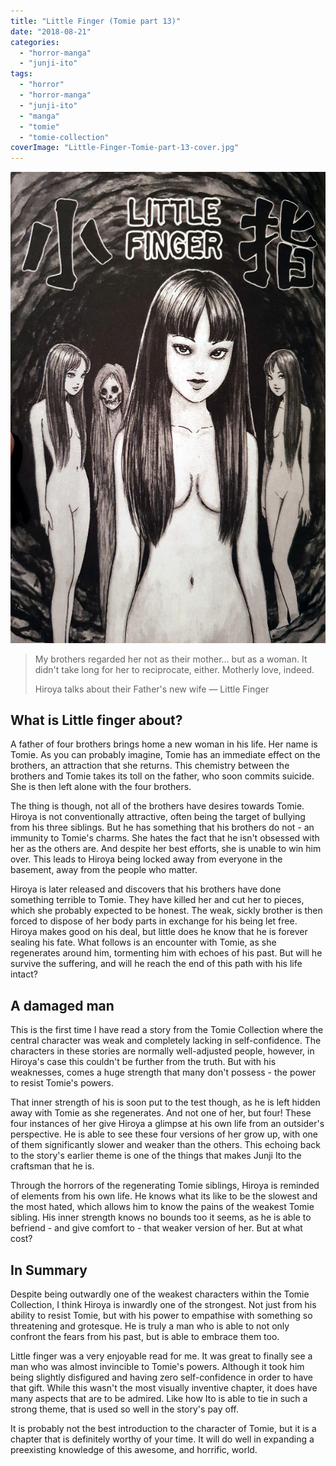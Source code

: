 ```yaml
---
title: "Little Finger (Tomie part 13)"
date: "2018-08-21"
categories: 
  - "horror-manga"
  - "junji-ito"
tags: 
  - "horror"
  - "horror-manga"
  - "junji-ito"
  - "manga"
  - "tomie"
  - "tomie-collection"
coverImage: "Little-Finger-Tomie-part-13-cover.jpg"
---
```


[![](images/Little-Finger-Tomie-part-13-cover.jpg)](https://davidpeach.co.uk/wp-content/uploads/2023/05/Little-Finger-Tomie-part-13-cover.jpg)

> My brothers regarded her not as their mother... but as a woman. It didn't take long for her to reciprocate, either. Motherly love, indeed.
> 
> Hiroya talks about their Father's new wife — Little Finger

## What is Little finger about?

A father of four brothers brings home a new woman in his life. Her name is Tomie. As you can probably imagine, Tomie has an immediate effect on the brothers, an attraction that she returns. This chemistry between the brothers and Tomie takes its toll on the father, who soon commits suicide. She is then left alone with the four brothers.

The thing is though, not all of the brothers have desires towards Tomie. Hiroya is not conventionally attractive, often being the target of bullying from his three siblings. But he has something that his brothers do not - an immunity to Tomie's charms. She hates the fact that he isn't obsessed with her as the others are. And despite her best efforts, she is unable to win him over. This leads to Hiroya being locked away from everyone in the basement, away from the people who matter.

Hiroya is later released and discovers that his brothers have done something terrible to Tomie. They have killed her and cut her to pieces, which she probably expected to be honest. The weak, sickly brother is then forced to dispose of her body parts in exchange for his being let free. Hiroya makes good on his deal, but little does he know that he is forever sealing his fate. What follows is an encounter with Tomie, as she regenerates around him, tormenting him with echoes of his past. But will he survive the suffering, and will he reach the end of this path with his life intact?

## A damaged man

This is the first time I have read a story from the Tomie Collection where the central character was weak and completely lacking in self-confidence. The characters in these stories are normally well-adjusted people, however, in Hiroya's case this couldn't be further from the truth. But with his weaknesses, comes a huge strength that many don't possess - the power to resist Tomie's powers.

That inner strength of his is soon put to the test though, as he is left hidden away with Tomie as she regenerates. And not one of her, but four! These four instances of her give Hiroya a glimpse at his own life from an outsider's perspective. He is able to see these four versions of her grow up, with one of them significantly slower and weaker than the others. This echoing back to the story's earlier theme is one of the things that makes Junji Ito the craftsman that he is.

Through the horrors of the regenerating Tomie siblings, Hiroya is reminded of elements from his own life. He knows what its like to be the slowest and the most hated, which allows him to know the pains of the weakest Tomie sibling. His inner strength knows no bounds too it seems, as he is able to befriend - and give comfort to - that weaker version of her. But at what cost?

## In Summary

Despite being outwardly one of the weakest characters within the Tomie Collection, I think Hiroya is inwardly one of the strongest. Not just from his ability to resist Tomie, but with his power to empathise with something so threatening and grotesque. He is truly a man who is able to not only confront the fears from his past, but is able to embrace them too.

Little finger was a very enjoyable read for me. It was great to finally see a man who was almost invincible to Tomie's powers. Although it took him being slightly disfigured and having zero self-confidence in order to have that gift. While this wasn't the most visually inventive chapter, it does have many aspects that are to be admired. Like how Ito is able to tie in such a strong theme, that is used so well in the story's pay off.

It is probably not the best introduction to the character of Tomie, but it is a chapter that is definitely worthy of your time. It will do well in expanding a preexisting knowledge of this awesome, and horrific, world.

